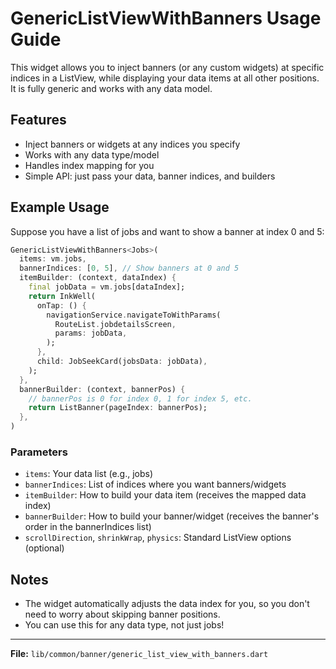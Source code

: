 # GenericListViewWithBanners Usage Guide

This widget allows you to inject banners (or any custom widgets) at specific indices in a ListView, while displaying your data items at all other positions. It is fully generic and works with any data model.

## Features
- Inject banners or widgets at any indices you specify
- Works with any data type/model
- Handles index mapping for you
- Simple API: just pass your data, banner indices, and builders

## Example Usage

Suppose you have a list of jobs and want to show a banner at index 0 and 5:

```dart
GenericListViewWithBanners<Jobs>(
  items: vm.jobs,
  bannerIndices: [0, 5], // Show banners at 0 and 5
  itemBuilder: (context, dataIndex) {
    final jobData = vm.jobs[dataIndex];
    return InkWell(
      onTap: () {
        navigationService.navigateToWithParams(
          RouteList.jobdetailsScreen,
          params: jobData,
        );
      },
      child: JobSeekCard(jobsData: jobData),
    );
  },
  bannerBuilder: (context, bannerPos) {
    // bannerPos is 0 for index 0, 1 for index 5, etc.
    return ListBanner(pageIndex: bannerPos);
  },
)
```

### Parameters
- `items`: Your data list (e.g., jobs)
- `bannerIndices`: List of indices where you want banners/widgets
- `itemBuilder`: How to build your data item (receives the mapped data index)
- `bannerBuilder`: How to build your banner/widget (receives the banner's order in the bannerIndices list)
- `scrollDirection`, `shrinkWrap`, `physics`: Standard ListView options (optional)

## Notes
- The widget automatically adjusts the data index for you, so you don't need to worry about skipping banner positions.
- You can use this for any data type, not just jobs!

---

**File:** `lib/common/banner/generic_list_view_with_banners.dart`
